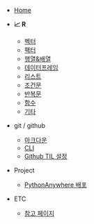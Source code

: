 -  [Home](/)

-  **:chart_with_upwards_trend: R**
    - [벡터](R/200907_vector.md)
    - [팩터](R/200908_factor.md)
    - [행열&배열](R/200908_matrix.md)
    - [데이터프레임](R/200908_dataframe.md)
    - [리스트](R/200909_list.md)
    - [조건문](R/200909_조건문.md)
    - [반복문](R/200909_반복문.md)
    - [함수](R/200910_function.md)
    - [기타](R/200909_etc.md)


- git / github
    - [마크다운](git/00_markdown_basic.md)
    - [CLI](git/01_CLI.md)
    - [Github TIL 설정](git/02_git.md)

- Project
    - [PythonAnywhere 배포](etc/pythonanywhere.md)

- ETC
    - [참고 페이지](etc/page.md)